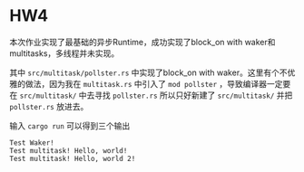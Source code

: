 # HW4

本次作业实现了最基础的异步Runtime，成功实现了block_on with waker和multitasks，多线程并未实现。

其中 `src/multitask/pollster.rs` 中实现了block_on with waker。这里有个不优雅的做法，因为我在 `multitask.rs` 中引入了 `mod pollster` ，导致编译器一定要在 `src/multitask/` 中去寻找 `pollster.rs` 所以只好新建了 `src/multitask/` 并把 `pollster.rs` 放进去。

输入 `cargo run` 可以得到三个输出

```
Test Waker!
Test multitask! Hello, world!
Test multitask! Hello, world 2!
```

